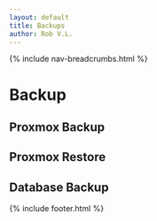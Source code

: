 ```yaml
---
layout: default
title: Backups
author: Rob V.L.
---
```


{% include nav-breadcrumbs.html %}

# Backup

## Proxmox Backup
## Proxmox Restore
## Database Backup



{% include footer.html %}
